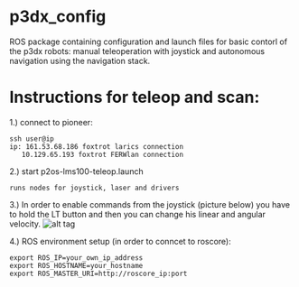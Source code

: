 # p3dx_config
ROS package containing configuration and launch files for basic contorl of the p3dx robots: manual teleoperation with joystick and autonomous navigation using the navigation stack.

# Instructions for teleop and scan:
1.) connect to pioneer:

	ssh user@ip
	ip: 161.53.68.186 foxtrot larics connection
	   10.129.65.193 foxtrot FERWlan connection

2.) start p2os-lms100-teleop.launch

	runs nodes for joystick, laser and drivers

3.) In order to enable commands from the joystick (picture below) you have to hold the LT button and then you can change his linear and 	angular velocity.
	![alt tag](http://i.imgur.com/um8GVHs.jpg)
	
4.) ROS environment setup (in order to conncet to roscore):

	export ROS_IP=your_own_ip_address
	export ROS_HOSTNAME=your_hostname
	export ROS_MASTER_URI=http://roscore_ip:port


